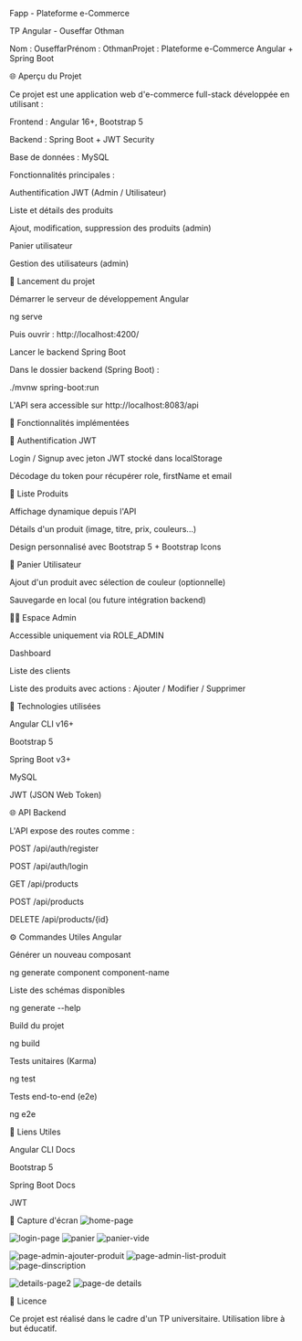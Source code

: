 Fapp - Plateforme e-Commerce

TP Angular - Ouseffar Othman

Nom : OuseffarPrénom : OthmanProjet : Plateforme e-Commerce Angular + Spring Boot

🌐 Aperçu du Projet

Ce projet est une application web d'e-commerce full-stack développée en utilisant :

Frontend : Angular 16+, Bootstrap 5

Backend : Spring Boot + JWT Security

Base de données : MySQL

Fonctionnalités principales :

Authentification JWT (Admin / Utilisateur)

Liste et détails des produits

Ajout, modification, suppression des produits (admin)

Panier utilisateur

Gestion des utilisateurs (admin)

🚀 Lancement du projet

Démarrer le serveur de développement Angular

ng serve

Puis ouvrir : http://localhost:4200/

Lancer le backend Spring Boot

Dans le dossier backend (Spring Boot) :

./mvnw spring-boot:run

L'API sera accessible sur http://localhost:8083/api

🔧 Fonctionnalités implémentées

🔐 Authentification JWT

Login / Signup avec jeton JWT stocké dans localStorage

Décodage du token pour récupérer role, firstName et email

📄 Liste Produits

Affichage dynamique depuis l'API

Détails d'un produit (image, titre, prix, couleurs...)

Design personnalisé avec Bootstrap 5 + Bootstrap Icons

🍭 Panier Utilisateur

Ajout d'un produit avec sélection de couleur (optionnelle)

Sauvegarde en local (ou future intégration backend)

👨‍💻 Espace Admin

Accessible uniquement via ROLE_ADMIN

Dashboard

Liste des clients

Liste des produits avec actions : Ajouter / Modifier / Supprimer

🎨 Technologies utilisées

Angular CLI v16+

Bootstrap 5

Spring Boot v3+

MySQL

JWT (JSON Web Token)

🌐 API Backend

L'API expose des routes comme :

POST /api/auth/register

POST /api/auth/login

GET /api/products

POST /api/products

DELETE /api/products/{id}

⚙️ Commandes Utiles Angular

Générer un nouveau composant

ng generate component component-name

Liste des schémas disponibles

ng generate --help

Build du projet

ng build

Tests unitaires (Karma)

ng test

Tests end-to-end (e2e)

ng e2e

🔗 Liens Utiles

Angular CLI Docs

Bootstrap 5

Spring Boot Docs

JWT

🚀 Capture d'écran
![home-page](https://github.com/user-attachments/assets/48dc8c0c-e8ac-432b-a621-6556b0e08125)

![login-page](https://github.com/user-attachments/assets/d42ef4ce-caf4-4e4b-992e-eb733801f15c)
![panier](https://github.com/user-attachments/assets/11a2514e-a07b-472d-b7c0-0585d69e3efe)
![panier-vide](https://github.com/user-attachments/assets/855de13f-8f47-4150-bb8e-869c3bb80699)

![page-admin-ajouter-produit](https://github.com/user-attachments/assets/b3120076-ab0c-4b65-9a5d-9d741ae8bd89)
![page-admin-list-produit](https://github.com/user-attachments/assets/8a48004e-cef0-49dd-b807-effd6cb13ad9)
![page-dinscription](https://github.com/user-attachments/assets/8cd5fd0f-4b02-4191-b398-497508f6087d)

![details-page2](https://github.com/user-attachments/assets/11d3af6a-ae7b-4127-a6bb-ae15088bdd9d)
![page-de details](https://github.com/user-attachments/assets/d9a48623-8f48-455f-a77e-cec791e3382f)


💼 Licence

Ce projet est réalisé dans le cadre d'un TP universitaire. Utilisation libre à but éducatif.
